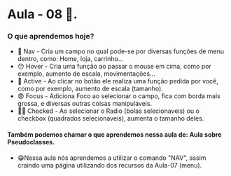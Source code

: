 # Aula - 08 🥱.
### O que aprendemos hoje?
- 🙂 Nav - Cria um campo no qual pode-se por diversas funções de menu dentro, como: Home, loja, carrinho... 
- 😯 Hover - Cria uma função ao passar o mouse em cima, como por exemplo, aumento de escala, movimentações...
- 🥶 Active - Ao clicar no botão ele realiza uma função pedida por você, como por exemplo, aumento de escala (tamanho).
- 😨 Focus - Adiciona Foco ao selecionar o campo, fica com borda mais grossa, e diversas outras coisas manipulaveis.
- 🐱‍🚀 Checked - Ao selecionar o Radio (bolas selecionaveis) ou o checkbox (quadrados selecionaveis), aumenta o tamanho deles.


#### Também podemos chamar o que aprendemos nessa aula de: Aula sobre Pseudoclasses.


- 😁Nessa aula nós aprendemos a utilizar o comando "NAV", assim craindo uma página utilizando dos recursos da Aula-07 (menu). 